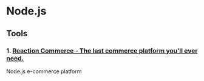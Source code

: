 # Node.js

## Tools

### 1. [Reaction Commerce - The last commerce platform you’ll ever need.](https://reactioncommerce.com/)
Node.js e-commerce platform
